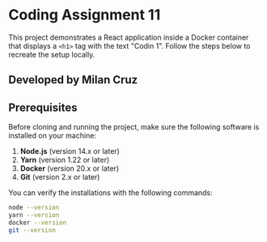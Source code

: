 # Coding Assignment 11

This project demonstrates a React application inside a Docker container that displays a `<h1>` tag with the text "Codin 1". Follow the steps below to recreate the setup locally.

## Developed by Milan Cruz

## Prerequisites

Before cloning and running the project, make sure the following software is installed on your machine:

1. **Node.js** (version 14.x or later)
2. **Yarn** (version 1.22 or later)
3. **Docker** (version 20.x or later)
4. **Git** (version 2.x or later)

You can verify the installations with the following commands:

```bash
node --version
yarn --version
docker --version
git --version
